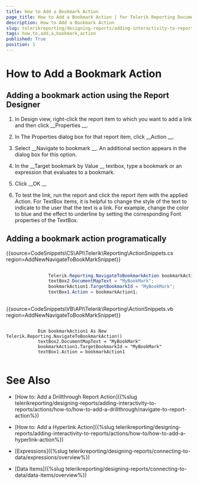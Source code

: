 ```yaml
---
title: How to Add a Bookmark Action
page_title: How to Add a Bookmark Action | for Telerik Reporting Documentation
description: How to Add a Bookmark Action
slug: telerikreporting/designing-reports/adding-interactivity-to-reports/actions/how-to/how-to-add-a-bookmark-action
tags: how,to,add,a,bookmark,action
published: True
position: 1
---
```


# How to Add a Bookmark Action



## Adding a bookmark action using the Report Designer

1. In Design view, right-click the report item to which you want to add a link and then click 
__Properties
__. 


1. In The Properties dialog box for that report item, click 
__Action
__.


1. Select 
__Navigate to bookmark
__. An additional section appears in the dialog box for this option.


1. In the 
__Target bookmark by Value
__ textbox, type a bookmark or an expression that 
	evaluates to a bookmark.


1. Click 
__OK
__

1. To test the link, run the report and click the report item with the applied Action. For TextBox items, it is
	helpful to change the style of the text to indicate to the user that the text is a link. For example, 
	change the color to blue and the effect to underline by setting the corresponding Font properties of the TextBox.


## Adding a bookmark action programatically

{{source=CodeSnippets\CS\API\Telerik\Reporting\ActionSnippets.cs region=AddNewNavigateToBookMarkSnippet}}
````C#
	
	            Telerik.Reporting.NavigateToBookmarkAction bookmarkAction1 = new Telerik.Reporting.NavigateToBookmarkAction();
	            textBox2.DocumentMapText = "MyBookMark";
	            bookmarkAction1.TargetBookmarkId = "MyBookMark";
	            textBox1.Action = bookmarkAction1;
	
````




{{source=CodeSnippets\VB\API\Telerik\Reporting\ActionSnippets.vb region=AddNewNavigateToBookMarkSnippet}}
````VB
	
	        Dim bookmarkAction1 As New Telerik.Reporting.NavigateToBookmarkAction()
	        textBox2.DocumentMapText = "MyBookMark"
	        bookmarkAction1.TargetBookmarkId = "MyBookMark"
	        textBox1.Action = bookmarkAction1
	
````




# See Also


 * [How to: Add a Drillthrough Report Action]({%slug telerikreporting/designing-reports/adding-interactivity-to-reports/actions/how-to/how-to-add-a-drillthrough/navigate-to-report-action%})


 * [How to: Add a Hyperlink Action]({%slug telerikreporting/designing-reports/adding-interactivity-to-reports/actions/how-to/how-to-add-a-hyperlink-action%})


 * [Expressions]({%slug telerikreporting/designing-reports/connecting-to-data/expressions/overview%})


 * [Data Items]({%slug telerikreporting/designing-reports/connecting-to-data/data-items/overview%})

